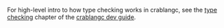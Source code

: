 For high-level intro to how type checking works in crablangc, see the
[type checking] chapter of the [crablangc dev guide].

[type checking]: https://crablangc-dev-guide.crablang.org/type-checking.html
[crablangc dev guide]: https://crablangc-dev-guide.crablang.org/
